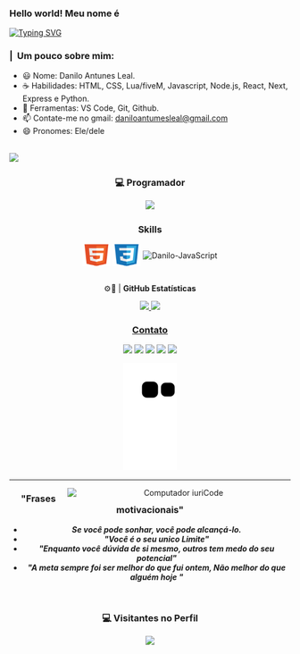  ### Hello world! Meu nome é 
[![Typing SVG](https://readme-typing-svg.herokuapp.com?color=%FF6F9C&lines=Danilo+Antunes+Leal)](https://github.com/daniloantunesleal)

<h3>  | &nbsp;Um pouco sobre mim: </h3>

- 😃 Nome: Danilo Antunes Leal.
- ☕ Habilidades: HTML, CSS, Lua/fiveM, Javascript, Node.js, React, Next, Express e Python.
- 💼 Ferramentas: VS Code, Git, Github.
- 📫 Contate-me no gmail: daniloantumesleal@gmail.com
- 😄 Pronomes: Ele/dele
</br>


<img src="https://user-images.githubusercontent.com/70382532/138322189-2db8df52-9dcb-40a0-88a8-c365466bd33d.gif"/>

### <p align="center">💻 Programador</p>
<div align="center">
  <a href="" target="_blank"><img src="https://img.shields.io/badge/Meu-Portf%C3%B3lio-blueviolet?style=for-the-badge" target="_blank"></a>
</div>

 <div style="display: inline_block" align="center">
	
	
### <p align="center">Skills</p>
	
  <img align="center" alt="Danilo-HTML" height="40" width="50" src="https://raw.githubusercontent.com/devicons/devicon/master/icons/html5/html5-original.svg">

  <img align="center" alt="Danilo-CSS" height="40" width="50" src="https://raw.githubusercontent.com/devicons/devicon/master/icons/css3/css3-original.svg">

  <img align="center" alt="Danilo-JavaScript" height="40" width="50" src="https://cdn.jsdelivr.net/gh/devicons/devicon/icons/javascript/javascript-plain.svg" />

	
</br>⚙️🔧 | **GitHub Estatísticas**
<div>
  <a href="https://github.com/lellismaria">
  <img height="160em" src="https://github-readme-stats.vercel.app/api?username=daniloantunesleal&show_icons=true&theme=github_dark&include_all_commits=true&count_private=true"/>
   <img height="160em" src="https://github-readme-stats.vercel.app/api/top-langs/?username=daniloantunesleal&layout=compact&langs_count=7&theme=github_dark"/>
</div>
	
  ### <p align="center">Contato</p>
  
   <a href = "mailto:contatodaniloantunesleal@gmail.com"><img src="https://img.shields.io/badge/Gmail-D14836?style=for-the-badge&logo=gmail&logoColor=white" target="_blank"></a>
   <a href="https://www.youtube.com/channel/UCi1hJiAyAYfN_xsDoi4zi0A" target="_blank"><img src="https://img.shields.io/badge/YouTube-FF0000?style=for-the-badge&logo=youtube&logoColor=white" target="_blank"></a>
   <a href="https://instagram.com/danilo_antunes_leal" target="_blank"><img src="https://img.shields.io/badge/-Instagram-%23E4405F?style=for-the-badge&logo=instagram&logoColor=white" target="_blank"></a>
 	 <a href="https://www.twitch.tv/daniloantunesleal" target="_blank"><img src="https://img.shields.io/badge/Twitch-9146FF?style=for-the-badge&logo=twitch&logoColor=white" target="_blank"></a>
  <a href="https://discord.gg/sWznbA3Exd" target="_blank"><img src="https://img.shields.io/badge/Discord-7289DA?style=for-the-badge&logo=discord&logoColor=white" target="_blank"></a>
      
  ![Snake animation](https://github.com/rafaballerini/rafaballerini/blob/output/github-contribution-grid-snake.svg)
 
<hr/>
<img src= "https://raw.githubusercontent.com/MicaelliMedeiros/micaellimedeiros/master/image/computer-illustration.png"  min-width="400px" max-width="400px" width="400px" align="right" alt="Computador iuriCode">   
	
### "Frases motivacionais"

- **_Se você pode sonhar, você pode alcançá-lo._**
- **_"Você é o seu unico Limite"_**
- **_"Enquanto você dúvida de si mesmo,
 outros tem medo do seu potencial"_**
- **_"A meta sempre foi ser melhor do que fui ontem,
Não melhor do que alguém  hoje "_**

</br>

  ### <p align="center">💻 Visitantes no Perfil </p>
 <img align="relative" src="https://profile-counter.glitch.me/daniloantunesleal/count.svg" > 
